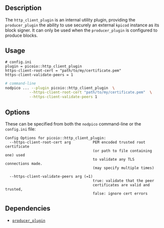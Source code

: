 ## Description

The `http_client_plugin`  is an internal utility plugin, providing the `producer_plugin` the ability to use securely an external `kpicod` instance as its block signer. It can only be used when the `producer_plugin` is configured to produce blocks.

## Usage

```console
# config.ini
plugin = picoio::http_client_plugin
https-client-root-cert = "path/to/my/certificate.pem"
https-client-validate-peers = 1
```
```sh
# command-line
nodpico ... --plugin picoio::http_client_plugin  \
           --https-client-root-cert "path/to/my/certificate.pem"  \
           --https-client-validate-peers 1
```

## Options

These can be specified from both the `nodpico` command-line or the `config.ini` file:

```console
Config Options for picoio::http_client_plugin:
  --https-client-root-cert arg          PEM encoded trusted root certificate 
                                        (or path to file containing one) used 
                                        to validate any TLS connections made.  
                                        (may specify multiple times)
                                        
  --https-client-validate-peers arg (=1)
                                        true: validate that the peer 
                                        certificates are valid and trusted, 
                                        false: ignore cert errors
```

## Dependencies

* [`producer_plugin`](../producer_plugin/index.md)
